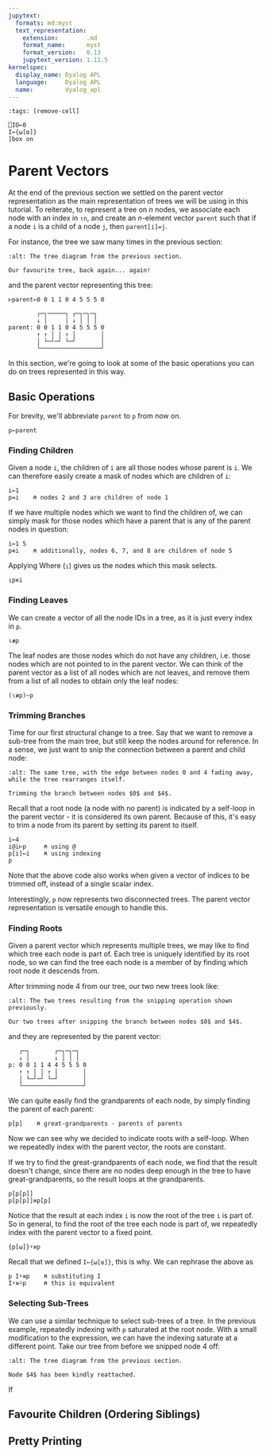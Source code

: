 ```yaml
---
jupytext:
  formats: md:myst
  text_representation:
    extension:        .md
    format_name:      myst
    format_version:   0.13
    jupytext_version: 1.11.5
kernelspec:
  display_name: Dyalog APL
  language:     Dyalog APL
  name:         dyalog_apl
---
```


```{code-cell}
:tags: [remove-cell]

⎕IO←0
I←{⍵[⍺]}
]box on
```

# Parent Vectors

At the end of the previous section we settled on the parent vector representation as the main representation of trees we will be using in this tutorial. To reiterate, to represent a tree on $n$ nodes, we associate each node with an index in `⍳n`, and create an $n$-element vector `parent` such that if a node `i` is a child of a node `j`, then `parent[i]=j`.

For instance, the tree we saw many times in the previous section:

```{figure} media/IntroTreeDFPT_ManimCE_v0.18.1.png
:alt: The tree diagram from the previous section.

Our favourite tree, back again... again!
```

and the parent vector representing this tree:

```{code-cell}
⊢parent←0 0 1 1 0 4 5 5 5 0
```

```
        ┌─┐─────┐ ┌─┐─┐─┐
        ↓ │     │ ↓ │ │ │
parent: 0 0 1 1 0 4 5 5 5 0
        ↑ ↑ │ │ ↑ │       │
        │ └─┘─┘ └─┘       │
        └─────────────────┘
```

In this section, we're going to look at some of the basic operations you can do on trees represented in this way.

## Basic Operations

For brevity, we'll abbreviate `parent` to `p` from now on.

```{code-cell}
p←parent
```

### Finding Children

Given a node `i`, the children of `i` are all those nodes whose parent is `i`. We can therefore easily create a mask of nodes which are children of `i`:

```{code-cell}
i←1
p=i    ⍝ nodes 2 and 3 are children of node 1
```

If we have multiple nodes which we want to find the children of, we can simply mask for those nodes which have a parent that is any of the parent nodes in question:

```{code-cell}
i←1 5
p∊i    ⍝ additionally, nodes 6, 7, and 8 are children of node 5
```

Applying Where (`⍸`) gives us the nodes which this mask selects.

```{code-cell}
⍸p∊i
```

### Finding Leaves

We can create a vector of all the node IDs in a tree, as it is just every index in `p`.

```{code-cell}
⍳≢p
```

The leaf nodes are those nodes which do not have any children, i.e. those nodes which are not pointed to in the parent vector. We can think of the parent vector as a list of all nodes which are not leaves, and remove them from a list of all nodes to obtain only the leaf nodes:

```{code-cell}
(⍳≢p)~p
```

### Trimming Branches

Time for our first structural change to a tree. Say that we want to remove a sub-tree from the main tree, but still keep the nodes around for reference. In a sense, we just want to snip the connection between a parent and child node:

```{figure} media/IntroTreeSnip_ManimCE_v0.18.1.gif
:alt: The same tree, with the edge between nodes 0 and 4 fading away, while the tree rearranges itself.

Trimming the branch between nodes $0$ and $4$.
```

Recall that a root node (a node with no parent) is indicated by a self-loop in the parent vector - it is considered its own parent. Because of this, it's easy to trim a node from its parent by setting its parent to itself.

```{code-cell}
i←4
i@i⊢p     ⍝ using @
p[i]←i    ⍝ using indexing
p
```

Note that the above code also works when given a vector of indices to be trimmed off, instead of a single scalar index.

Interestingly, `p` now represents two disconnected trees. The parent vector representation is versatile enough to handle this.

### Finding Roots

Given a parent vector which represents multiple trees, we may like to find which tree each node is part of. Each tree is uniquely identified by its root node, so we can find the tree each node is a member of by finding which root node it descends from.

After trimming node $4$ from our tree, our two new trees look like:

```{figure} media/IntroTreeSnipped_ManimCE_v0.18.1.png
:alt: The two trees resulting from the snipping operation shown previously.

Our two trees after snipping the branch between nodes $0$ and $4$.
```

and they are represented by the parent vector:

```
   ┌─┐       ┌─┐─┐─┐
   ↓ │       ↓ │ │ │
p: 0 0 1 1 4 4 5 5 5 0
   ↑ ↑ │ │ ↑ │       │
   │ └─┘─┘ └─┘       │
   └─────────────────┘
```

We can quite easily find the grandparents of each node, by simply finding the parent of each parent:

```{code-cell}
p[p]    ⍝ great-grandparents - parents of parents
```

Now we can see why we decided to indicate roots with a self-loop. When we repeatedly index with the parent vector, the roots are constant.

If we try to find the great-grandparents of each node, we find that the result doesn't change, since there are no nodes deep enough in the tree to have great-grandparents, so the result loops at the grandparents.

```{code-cell}
p[p[p]]
p[p[p]]≡p[p]
```

Notice that the result at each index `i` is now the root of the tree `i` is part of. So in general, to find the root of the tree each node is part of, we repeatedly index with the parent vector to a fixed point.

```{code-cell}
{p[⍵]}⍣≡p
```

Recall that we defined `I←{⍵[⍺]}`, this is why. We can rephrase the above as

```{code-cell}
p I⍣≡p    ⍝ substituting I
I⍣≡⍨p     ⍝ this is equivalent
```

### Selecting Sub-Trees

We can use a similar technique to select sub-trees of a tree. In the previous example, repeatedly indexing with `p` saturated at the root node. With a small modification to the expression, we can have the indexing saturate at a different point. Take our tree from before we snipped node $4$ off:

```{figure} media/IntroTreeDFPT_ManimCE_v0.18.1.png
:alt: The tree diagram from the previous section.

Node $4$ has been kindly reattached.
```

If 

## Favourite Children (Ordering Siblings)

## Pretty Printing

